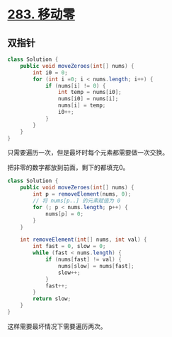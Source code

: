 # [283. 移动零](https://leetcode.cn/problems/move-zeroes)

## 双指针
```java
class Solution {
    public void moveZeroes(int[] nums) {
        int i0 = 0;
        for (int i =0; i < nums.length; i++) {
            if (nums[i] != 0) {
                int temp = nums[i0];
                nums[i0] = nums[i];
                nums[i] = temp;
                i0++;
            }
        }
    }
}
```
只需要遍历一次，但是最坏时每个元素都需要做一次交换。

把非零的数字都放到前面，剩下的都填充0。
```java
class Solution {
    public void moveZeroes(int[] nums) {
        int p = removeElement(nums, 0);
        // 将 nums[p..] 的元素赋值为 0
        for (; p < nums.length; p++) {
            nums[p] = 0;
        }
    }

    int removeElement(int[] nums, int val) {
        int fast = 0, slow = 0;
        while (fast < nums.length) {
            if (nums[fast] != val) {
                nums[slow] = nums[fast];
                slow++;
            }
            fast++;
        }
        return slow;
    }
}
```
这样需要最坏情况下需要遍历两次。